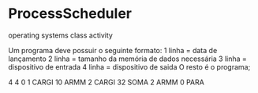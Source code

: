 # ProcessScheduler
operating systems class activity

Um programa deve possuir o seguinte formato:
1 linha = data de lançamento
2 linha = tamanho da memória de dados necessária
3 linha = dispositivo de entrada
4 linha = dispositivo de saida
O resto é o programa;

4
4
0
1
CARGI 10
ARMM 2
CARGI 32
SOMA 2
ARMM 0
PARA